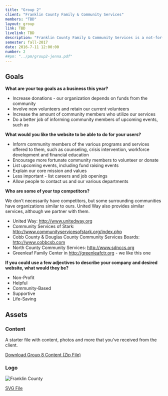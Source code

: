 ```yaml
---
title: "Group 2"
client: "Franklin County Family & Community Services"
members: "TBD"
layout: group
link: TBD
livelink: TBD
description: "Franklin County Family & Community Services is a not-for-profit agency staffed by professional staff members and volunteers who empower individuals and families in the areas of support, advocacy, training and counseling."
semester: fall-2017
date: 2016-7-11 12:00:00
number: 2
##pm: "../pm/group2-jenna.pdf"
---
```



## Goals

**What are your top goals as a business this year?**

* Increase donations - our organization depends on funds from the community
* Involve new volunteers and retain our current volunteers
* Increase the amount of community members who utilize our services
* Do a better job of informing community members of upcoming events, such as

**What would you like the website to be able to do for your users?**

* Inform community members of the various programs and services offered to them, such as counseling, crisis intervention, workforce development and financial education
* Encourage more fortunate community members to volunteer or donate
* List upcoming events, including fund raising events
* Explain our core mission and values
* Less important - list careers and job openings
* Allow people to contact us and our various departments

**Who are some of your top competitors?**

We don't necessarily have competitors, but some surrounding communities have organizations similar to ours.  United Way also provides similar services, although we partner with them.

* United Way: http://www.unitedway.org
* Community Services of Stark: http://www.communityservicesofstark.org/index.php
* Cobb County & Douglas County Community Services Boards: http://www.cobbcsb.com
* North County Community Services: http://www.sdnccs.org
* Greenleaf Family Center in http://greenleafctr.org - we like this one


**If you could use a few adjectives to describe your company and desired website, what would they be?**

* Non-Profit
* Helpful
* Community-Based
* Supportive
* Life-Saving


## Assets

### Content

A starter file with content, photos and more that you've received from the client.  

<a href="/class/groups/assets/group8/Group-8-Content.zip">Download Group 8 Content (Zip File)</a>

### Logo
<img src="/class/groups/assets/group8/FranklinCountyLogo-02.svg" alt="Franklin County" />

<a href="/class/groups/assets/group8/FranklinCountyLogo-02.svg">SVG File</a>
